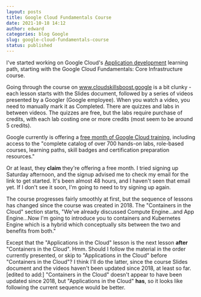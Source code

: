 ```yaml
---
layout: posts
title: Google Cloud Fundamentals Course
date: 2021-10-18 14:12
author: edward
categories: blog Google
slug: google-cloud-fundamentals-course
status: published
---
```




I've started working on Google Cloud's [Application development](https://cloud.google.com/training/application-development) learning path, starting with the Google Cloud Fundamentals: Core Infrastructure course.





Going through the course on www.cloudskillsboost.google is a bit clunky - each lesson starts with the Slides document, followed by a series of videos presented by a Googler (Google employee). When you watch a video, you need to manually mark it as Completed. There are quizzes and labs in between videos. The quizzes are free, but the labs require purchase of credits, with each lab costing one or more credits (most seem to be around 5 credits).





Google currently is offering a [free month of Google Cloud training](https://inthecloud.withgoogle.com/free-training-21/register.html), including access to the "complete catalog of over 700 hands-on labs, role-based courses, learning paths, skill badges and certification preparation resources."





Or at least, they **claim** they're offering a free month. I tried signing up Saturday afternoon, and the signup advised me to check my email for the link to get started. It's been almost 48 hours, and I haven't seen that email yet. If I don't see it soon, I'm going to need to try signing up again.





The course progresses fairly smoothly at first, but the sequence of lessons has changed since the course was created in 2018. The "Containers in the Cloud" section starts, "We've already discussed Compute Engine...and App Engine...Now I'm going to introduce you to containers and Kubernetes Engine which is a hybrid which conceptually sits between the two and benefits from both."





Except that the "Applications in the Cloud" lesson is the next lesson **after** "Containers in the Cloud". Hmm. Should I follow the material in the order currently presented, or skip to "Applications in the Cloud" before "Containers in the Cloud"? I think I'll do the latter, since the course Slides document and the videos haven't been updated since 2018, at least so far. \[edited to add:\] "Containers in the Cloud" doesn't appear to have been updated since 2018, but "Applications in the Cloud" **has**, so it looks like following the current sequence would be better.






